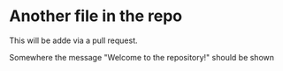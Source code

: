 # Another file in the repo

This will be adde via a pull request.

Somewhere the message "Welcome to the repository!" should be shown
